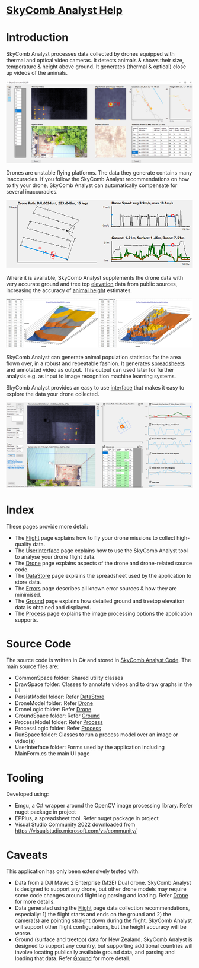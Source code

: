 # [SkyComb Analyst Help](https://github.com/PhilipQuirke/SkyCombAnalystHelp/) 

# Introduction
SkyComb Analyst processes data collected by drones equipped with thermal and optical video cameras. It detects animals & shows their size, temperature & height above ground. It generates (thermal & optical) close up videos of the animals.

![Object Explorer](./Static/ObjectExplorer.png?raw=true "Object Explorer")

Drones are unstable flying platforms. The data they generate contains many inaccuracies. If you follow the SkyComb Analyst recommendations on how to fly your drone, SkyComb Analyst can automatically compensate for several inaccuracies. 

![Path, Speed & Altitude](./Static/Overview1.png?raw=true "Path, Speed & Altitude")

Where it is available, SkyComb Analyst supplements the drone data with very accurate ground and tree top <u>elevation</u> data from public sources, increasing the accuracy of <u>animal height</u> estimates.

![DEM & DSM Elevations](./Static/Overview2.png?raw=true "DEM & DSM Elevations")

SkyComb Analyst can generate animal population statistics for the area flown over, in a robust and repeatable fashion. It generates [spreadsheets](./DataStore.md) and annotated video as output. This output can used later for further analysis e.g. as input to image recognition machine learning systems.

SkyComb Analyst provides an easy to use [interface](./UserInterface.md) that makes it easy to explore the data your drone collected.

![User Interface](./Static/UIExample.png?raw=true "User Interface")


# Index
These pages provide more detail:
- The [Flight](./Flight.md) page explains how to fly your drone missions to collect high-quality data.
- The [UserInterface](./UserInterface.md) page explains how to use the SkyComb Analyst tool to analyse your drone flight data. 
- The [Drone](./Drone.md) page explains aspects of the drone and drone-related source code.
- The [DataStore](./DataStore.md) page explains the spreadsheet used by the application to store data.
- The [Errors](./Errors.md) page describes all known error sources & how they are minimised. 
- The [Ground](./Ground.md) page explains how detailed ground and treetop elevation data is obtained and displayed.
- The [Process](./Process.md) page explains the image processing options the application supports.


# Source Code
The source code is written in C# and stored in [SkyComb Analyst Code](https://github.com/PhilipQuirke/SkyCombAnalyst/). 
The main source files are:
- CommonSpace folder: Shared utility classes
- DrawSpace folder: Classes to annotate videos and to draw graphs in the UI
- PersistModel folder: Refer [DataStore](./DataStore.md)
- DroneModel folder: Refer [Drone](./Drone.md)
- DroneLogic folder: Refer [Drone](./Drone.md)
- GroundSpace folder: Refer [Ground](./Ground.md)
- ProcessModel folder: Refer [Process](./Process.md) 
- ProcessLogic folder: Refer [Process](./Process.md) 
- RunSpace folder: Classes to run a process model over an image or video(s)
- UserInterface folder: Forms used by the application including MainForm.cs the main UI page


# Tooling 
Developed using:
- Emgu, a C# wrapper around the OpenCV image processing library. Refer nuget package in project
- EPPlus, a spreadsheet tool. Refer nuget package in project
- Visual Studio Community 2022 downloaded from https://visualstudio.microsoft.com/vs/community/

# Caveats
This application has only been extensively tested with:
- Data from a DJI Mavic 2 Enterprise (M2E) Dual drone. SkyComb Analyst is designed to support any drone, but other drone models may require some code changes around flight log parsing and loading. Refer [Drone](./Drone.md) for more details.
- Data generated using the [Flight](./Flight.md) page data collection recommendations, especially: 1) the flight starts and ends on the ground and 2) the camera(s) are pointing straight down during the flight. SkyComb Analyst will support other flight configurations, but the height accuracy will be worse.  
- Ground (surface and treetop) data for New Zealand. SkyComb Analyst is designed to support any country, but supporting additional countries will involve locating publically available ground data, and parsing and loading that data. Refer [Ground](./Ground.md) for more detail.
